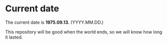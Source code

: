 # Current date

The current date is **1975.09.13.** (YYYY.MM.DD.)

This repository will be good when the world ends, so we will know how long it lasted.